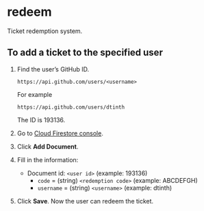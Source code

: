 # redeem

Ticket redemption system.

## To add a ticket to the specified user

1.  Find the user’s GitHub ID.

        https://api.github.com/users/<username>

    For example

        https://api.github.com/users/dtinth

    The ID is 193136.

2.  Go to
    [Cloud Firestore console](https://console.firebase.google.com/u/0/project/reactbkk3/database/firestore/data~2Fgithub_users).

3.  Click **Add Document**.

4.  Fill in the information:

    * Document id: `<user id>` (example: 193136)
      * `code` = (string) `<redemption code>` (example: ABCDEFGH)
      * `username` = (string) `<username>` (example: dtinth)

5.  Click **Save**. Now the user can redeem the ticket.
